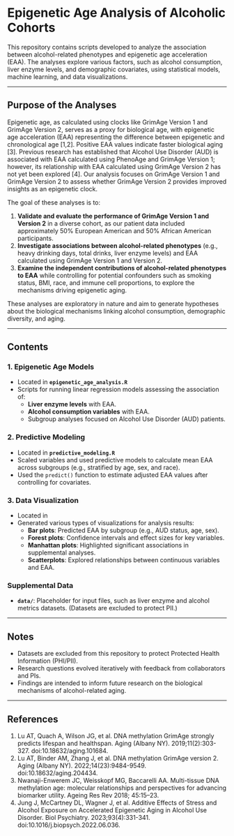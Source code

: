 # **Epigenetic Age Analysis of Alcoholic Cohorts**

This repository contains scripts developed to analyze the association between alcohol-related phenotypes and epigenetic age acceleration (EAA). The analyses explore various factors, such as alcohol consumption, liver enzyme levels, and demographic covariates, using statistical models, machine learning, and data visualizations.

---

## **Purpose of the Analyses**

Epigenetic age, as calculated using clocks like GrimAge Version 1 and GrimAge Version 2, serves as a proxy for biological age, with epigenetic age acceleration (EAA) representing the difference between epigenetic and chronological age [1,2]. Positive EAA values indicate faster biological aging [3]. Previous research has established that Alcohol Use Disorder (AUD) is associated with EAA calculated using PhenoAge and GrimAge Version 1; however, its relationship with EAA calculated using GrimAge Version 2 has not yet been explored [4]. Our analysis focuses on GrimAge Version 1 and GrimAge Version 2 to assess whether GrimAge Version 2 provides improved insights as an epigenetic clock.

The goal of these analyses is to:
1. **Validate and evaluate the performance of GrimAge Version 1 and Version 2** in a diverse cohort, as our patient data included approximately 50% European American and 50% African American participants.
2. **Investigate associations between alcohol-related phenotypes** (e.g., heavy drinking days, total drinks, liver enzyme levels) and EAA calculated using GrimAge Version 1 and Version 2.
3. **Examine the independent contributions of alcohol-related phenotypes to EAA**  while controlling for potential confounders such as smoking status, BMI, race, and immune cell proportions, to explore the mechanisms driving epigenetic aging.

These analyses are exploratory in nature and aim to generate hypotheses about the biological mechanisms linking alcohol consumption, demographic diversity, and aging.

---

## **Contents**

### 1. **Epigenetic Age Models**
- Located in **`epigenetic_age_analysis.R`**
- Scripts for running linear regression models assessing the association of:
  - **Liver enzyme levels** with EAA.
  - **Alcohol consumption variables** with EAA.
  - Subgroup analyses focused on Alcohol Use Disorder (AUD) patients.

### 2. **Predictive Modeling**
- Located in **`predictive_modeling.R`**
- Scaled variables and used predictive models to calculate mean EAA across subgroups (e.g., stratified by age, sex, and race).
- Used the `predict()` function to estimate adjusted EAA values after controlling for covariates.

### 3. **Data Visualization**
- Located in 
- Generated various types of visualizations for analysis results:
  - **Bar plots**: Predicted EAA by subgroup (e.g., AUD status, age, sex).
  - **Forest plots**: Confidence intervals and effect sizes for key variables.
  - **Manhattan plots**: Highlighted significant associations in supplemental analyses.
  - **Scatterplots**: Explored relationships between continuous variables and EAA.

### **Supplemental Data**
- **`data/`**: Placeholder for input files, such as liver enzyme and alcohol metrics datasets. (Datasets are excluded to protect PII.)

---

## **Notes**
- Datasets are excluded from this repository to protect Protected Health Information (PHI/PII).
- Research questions evolved iteratively with feedback from collaborators and PIs.
- Findings are intended to inform future research on the biological mechanisms of alcohol-related aging.

---

## **References**
1. Lu AT, Quach A, Wilson JG, et al. DNA methylation GrimAge strongly predicts lifespan and healthspan. Aging (Albany NY). 2019;11(2):303-327. doi:10.18632/aging.101684.
2. Lu AT, Binder AM, Zhang J, et al. DNA methylation GrimAge version 2. Aging (Albany NY). 2022;14(23):9484-9549. doi:10.18632/aging.204434.
3. Nwanaji-Enwerem JC, Weisskopf MG, Baccarelli AA. Multi-tissue DNA methylation age: molecular relationships and perspectives for advancing biomarker utility. Ageing Res Rev 2018; 45:15–23.
4. Jung J, McCartney DL, Wagner J, et al. Additive Effects of Stress and Alcohol Exposure on Accelerated Epigenetic Aging in Alcohol Use Disorder. Biol Psychiatry. 2023;93(4):331-341. doi:10.1016/j.biopsych.2022.06.036.


